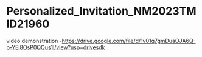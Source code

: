 # Personalized_Invitation_NM2023TMID21960

video demonstration -https://drive.google.com/file/d/1v01q7gmDuaOJA6Q-p-YEi8OsP0QQus1l/view?usp=drivesdk
